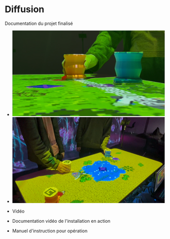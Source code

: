 # Diffusion

Documentation du projet finalisé 

* ![Image 1](../Assets/images/image_diffusion/photo_etheria_diffusion_01.png)
* ![Image 2](../Assets/images/image_diffusion/photo_etheria_diffusion_02.png)
<!--
* ![Image 3](https://placehold.co/400x400?text=3+image)
* ![Image 4](https://placehold.co/400x400?text=4+image)
-->

* Vidéo 

* Documentation vidéo de l'installation en action

* Manuel d'instruction pour opération
